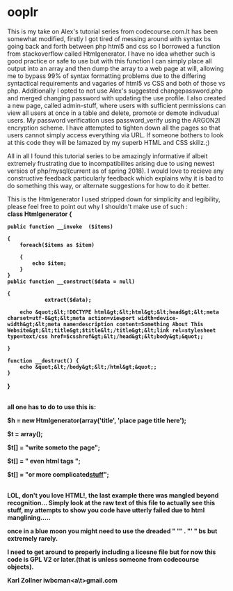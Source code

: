 # ooplr

This is my take on Alex's tutorial series from codecourse.com.It has been somewhat modified, 
firstly I got tired of messing around with syntax bs going back and forth between php html5 and css
so I borrowed a function from stackoverflow called Htmlgenerator. I have no idea whether such is good 
practice or safe to use but with this function I can simply place all output into an array and then 
dump the array to a web page at will, allowing me to bypass 99% of syntax formatting problems due to 
the differing syntactical requirements and vagaries of html5 vs CSS and both of those vs php. Additionally 
I opted to not use Alex's suggested changepassword.php and merged changing password with updating the use profile. 
I also created a new page, called admin-stuff, where users with sufficient permissions can view all users at 
once in a table and delete, promote or demote indivudual users. My password verification uses password_verify
using the ARGON2I encryption scheme. I have attempted to tighten down all the pages so that users cannot simply
access everything via URL. If someone bothers to look at this code they will be !amazed by my superb HTML and CSS skillz.;)

All in all I found this tutorial series to be amazingly informative if albeit extremely frustrating due to incompatibilites 
arising due to using newest versios of php/mysql(current as of spring 2018). I would love to recieve any constructive feedback
particularly feedback which explains why it is bad to do something this way, or alternate suggestions for how to do
it better. 

This is the Htmlgenerator I used stripped down for simplicity and legibility, please feel free to point out why I shouldn't 
make use of such : <br>
<strong>
class Htmlgenerator {
    
    public function __invoke  ($items)
    
    {
        foreach($items as $item) 
        
        {
            echo $item;
        }
    }
    public function __construct($data = null) 
    
    {
                extract($data);
                
        echo &quot;&lt;!DOCTYPE html&gt;&lt;html&gt;&lt;head&gt;&lt;meta charset=utf-8&gt;&lt;meta action=viewport width=device-width&gt;&lt;meta name=description content=Something About This Website&gt;&lt;title&gt;$title&lt;/title&gt;&lt;link rel=stylesheet type=text/css href=$csshref&gt;&lt;/head&gt;&lt;body&gt;&quot;;
        	
    }
    
    function __destruct() {
        echo &quot;&lt;/body&gt;&lt;/html&gt;&quot;;
    }
}

<br>
all one has to do to use this is:<br>
<p>$h = new Htmlgenerator(array('title', 'place page title here');</p>
<p>$t = array();</p>
<p>$t[] = "write someto the page";</p>
<p>$t[] = "<strong> even html tags </strong>";</p>
<p>$t[] = "or more complicated<a href=process.php?id={$userid}>stuff</a>";</p>
<br>
LOL, don't you love HTML!, the last example there was mangled beyond recognition...
Simply look at the raw text of this file to actually see this stuff, my attempts to show you code have utterly failed
due to html manglining.....

once in a blue moon you might need to use the dreaded \" '" . "' \" bs but extremely rarely. 

I need to get around to properly including a licesne file but for now this code is GPL V2 or later.(that is 
unless someone from codecourse objects).

Karl Zollner
iwbcman\<a\t>gmail.com





